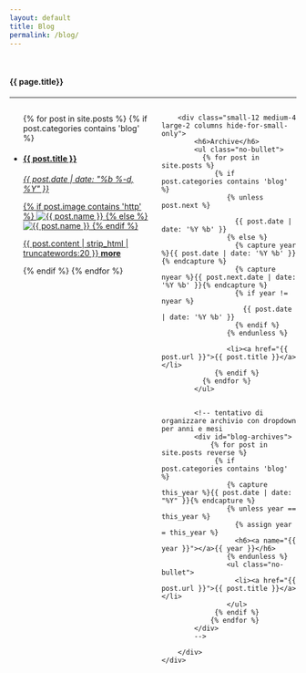```yaml
---
layout: default
title: Blog
permalink: /blog/
---
```


<div class="fullWidth">
  <br>
  <h4 class="text-center">{{ page.title}}</h4>
  <hr>
	<div class="small-12 columns">
		<div class="small-12 medium-8 large-10 columns">
		    <ul class="small-block-grid-1 medium-block-grid-3 large-block-grid-6">
		      {% for post in site.posts %}
				{% if post.categories contains 'blog' %}
				<li class="recent-post">
			      <a href="{{ post.url | prepend: site.baseurl }}">
			      <h4>{{ post.title }}</h4>
			      <p><i>{{ post.date | date: "%b %-d, %Y" }}</i></p>
			      {% if post.image contains 'http' %}
		          	  <img class="th" src="{{ post.image }}" alt="{{ post.name }}"/>
		          {% else %}
					  <img class="th" src="/img/{{ post.image }}" alt="{{ post.name }}"/>
		          {% endif %}
			      <br>
			      <p class="text-justify">{{ post.content | strip_html | truncatewords:20 }} <strong>more</strong> </p>
			  	  </a>
			    </li> 
		   		{% endif %}   
		      {% endfor %}
		    </ul>
		</div>

		<div class="small-12 medium-4 large-2 columns hide-for-small-only">
			<h6>Archive</h6>
			<ul class="no-bullet">
			  {% for post in site.posts %}
			 	 {% if post.categories contains 'blog' %}
				    {% unless post.next %}

				      {{ post.date | date: '%Y %b' }}
				    {% else %}
				      {% capture year %}{{ post.date | date: '%Y %b' }}{% endcapture %}
				      {% capture nyear %}{{ post.next.date | date: '%Y %b' }}{% endcapture %}
				      {% if year != nyear %}
				        {{ post.date | date: '%Y %b' }}
				      {% endif %}
				    {% endunless %}

				    <li><a href="{{ post.url }}">{{ post.title }}</a></li>
				 {% endif %}
			  {% endfor %}
			</ul>
		

			<!-- tentativo di organizzare archivio con dropdown per anni e mesi
			<div id="blog-archives">
				{% for post in site.posts reverse %}
				 {% if post.categories contains 'blog' %}
					{% capture this_year %}{{ post.date | date: "%Y" }}{% endcapture %}
					{% unless year == this_year %}
					  {% assign year = this_year %}
					  <h6><a name="{{ year }}"></a>{{ year }}</h6>
					{% endunless %}
					<ul class="no-bullet">
					  <li><a href="{{ post.url }}">{{ post.title }}</a></li>
					</ul>
				 {% endif %}
				{% endfor %}
			</div>
			-->

        </div>
	</div>
</div>
